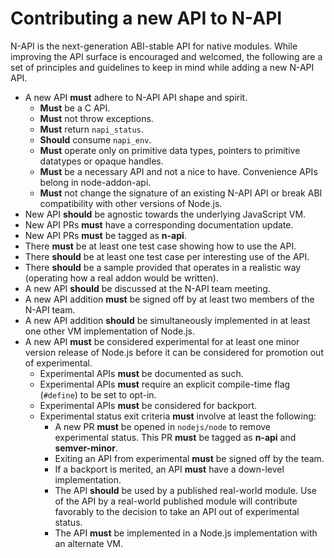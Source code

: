 # Contributing a new API to N-API

N-API is the next-generation ABI-stable API for native modules. While improving the API surface is encouraged and welcomed, the following are a set of principles and guidelines to keep in mind while adding a new N-API API.

* A new API **must** adhere to N-API API shape and spirit.
  * **Must** be a C API.
  * **Must** not throw exceptions.
  * **Must** return `napi_status`.
  * **Should** consume `napi_env`.
  * **Must** operate only on primitive data types, pointers to primitive datatypes or opaque handles.
  * **Must** be a necessary API and not a nice to have. Convenience APIs belong in node-addon-api.
  * **Must** not change the signature of an existing N-API API or break ABI compatibility with other versions of Node.js.
* New API **should** be agnostic towards the underlying JavaScript VM.
* New API PRs **must** have a corresponding documentation update.
* New API PRs **must** be tagged as **n-api**.
* There **must** be at least one test case showing how to use the API.
* There **should** be at least one test case per interesting use of the API.
* There **should** be a sample provided that operates in a realistic way (operating how a real addon would be written).
* A new API **should** be discussed at the N-API team meeting.
* A new API addition **must** be signed off by at least two members of the N-API team.
* A new API addition **should** be simultaneously implemented in at least one other VM implementation of Node.js.
* A new API **must** be considered experimental for at least one minor version release of Node.js before it can be considered for promotion out of experimental.
  * Experimental APIs **must** be documented as such.
  * Experimental APIs **must** require an explicit compile-time flag (`#define`) to be set to opt-in.
  * Experimental APIs **must** be considered for backport.
  * Experimental status exit criteria **must** involve at least the following:
    * A new PR **must** be opened in `nodejs/node` to remove experimental status. This PR **must** be tagged as **n-api** and **semver-minor**.
    * Exiting an API from experimental **must** be signed off by the team.
    * If a backport is merited, an API **must** have a down-level implementation.
    * The API **should** be used by a published real-world module. Use of the API by a real-world published module will contribute favorably to the decision to take an API out of experimental status.
    * The API **must** be implemented in a Node.js implementation with an alternate VM.
